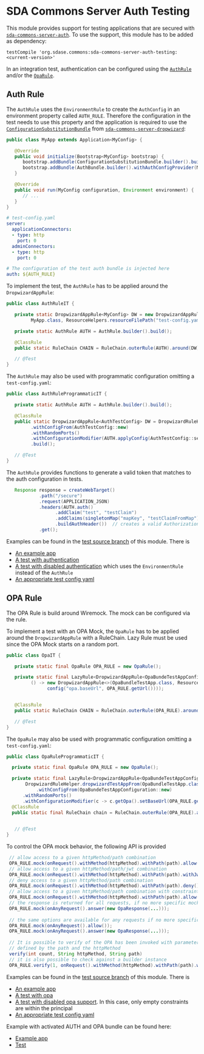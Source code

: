 # SDA Commons Server Auth Testing

This module provides support for testing applications that are secured with 
[`sda-commons-server-auth`](../sda-commons-server-auth/README.md). To use the support, this module has to be added as
dependency:

```
testCompile 'org.sdase.commons:sda-commons-server-auth-testing:<current-version>'
```

In an integration test, authentication can be configured using the 
[`AuthRule`](./src/main/java/org/sdase/commons/server/auth/testing/AuthRule.java) and/or the [`OpaRule`](./src/main/java/org/sdase/commons/server/opa/testing/OpaRule.java).

## Auth Rule
The `AuthRule` uses the `EnvironmentRule` to create the `AuthConfig` in an environment property called `AUTH_RULE`.
Therefore the configuration in the test needs to use this property and the application is required to use the 
[`ConfigurationSubstitutionBundle`](../sda-commons-server-dropwizard/src/main/java/org/sdase/commons/server/dropwizard/bundles/ConfigurationSubstitutionBundle.java)
from [`sda-commons-server-dropwizard`](../sda-commons-server-dropwizard/README.md):

```java
public class MyApp extends Application<MyConfig> {

   @Override
   public void initialize(Bootstrap<MyConfig> bootstrap) {
      bootstrap.addBundle(ConfigurationSubstitutionBundle.builder().build());
      bootstrap.addBundle(AuthBundle.builder().withAuthConfigProvider(MyConfig::getAuth).build());
   }

   @Override
   public void run(MyConfig configuration, Environment environment) {
      // ...
   }
}
```

```yaml
# test-config.yaml
server:
  applicationConnectors:
  - type: http
    port: 0
  adminConnectors:
  - type: http
    port: 0

# The configuration of the test auth bundle is injected here
auth: ${AUTH_RULE}
```

To implement the test, the `AuthRule` has to be applied around the `DropwizardAppRule`:

```java
public class AuthRuleIT {

   private static DropwizardAppRule<MyConfig> DW = new DropwizardAppRule<>(
         MyApp.class, ResourceHelpers.resourceFilePath("test-config.yaml"));

   private static AuthRule AUTH = AuthRule.builder().build();

   @ClassRule
   public static RuleChain CHAIN = RuleChain.outerRule(AUTH).around(DW);

   // @Test
}
```

The `AuthRule` may also be used with programmatic configuration omitting a `test-config.yaml`:

```java
public class AuthRuleProgrammaticIT {

   private static AuthRule AUTH = AuthRule.builder().build();

   @ClassRule
   public static DropwizardAppRule<AuthTestConfig> DW = DropwizardRuleHelper.dropwizardTestAppFrom(AuthTestApp.class)
         .withConfigFrom(AuthTestConfig::new)
         .withRandomPorts()
         .withConfigurationModifier(AUTH.applyConfig(AuthTestConfig::setAuth))
         .build();

   // @Test
}
```

The `AuthRule` provides functions to generate a valid token that matches to the auth configuration in tests.
```java
   Response response = createWebTarget()
            .path("/secure")
            .request(APPLICATION_JSON)
            .headers(AUTH.auth()   
                  .addClaim("test", "testClaim")
                  .addClaims(singletonMap("mapKey", "testClaimFromMap"))
                  .buildAuthHeader())  // creates a valid Authorization header with a valid JWT 
            .get();
```

Examples can be found in the [test source branch](./src/test) of this module. There is

- [An example app](./src/test/java/org/sdase/commons/server/auth/testing/test/AuthTestApp.java)  
- [A test with authentication](./src/test/java/org/sdase/commons/server/auth/testing/AuthRuleIT.java)  
- [A test with disabled authentication](./src/test/java/org/sdase/commons/server/auth/testing/AuthDisabledIT.java)
  which uses the `EnvironmentRule` instead of the `AuthRule`
- [An appropriate test config yaml](./src/test/resources/test-config.yaml)

## OPA Rule

The OPA Rule is build around Wiremock. The mock can be configured via the rule.

To implement a test with an OPA Mock, the `OpaRule` has to be applied around the `DropwizardAppRule` with a RuleChain. Lazy Rule must be used since the OPA Mock starts on a random port. 

```java
public class OpaIT {

   private static final OpaRule OPA_RULE = new OpaRule();

   private static final LazyRule<DropwizardAppRule<OpaBundeTestAppConfiguration>> DW = new LazyRule<>(
         () -> new DropwizardAppRule<>(OpaBundleTestApp.class, ResourceHelpers.resourceFilePath("test-opa-config.yaml"),
               config("opa.baseUrl", OPA_RULE.getUrl())));


   @ClassRule
   public static RuleChain CHAIN = RuleChain.outerRule(OPA_RULE).around(DW);

   // @Test
}
```

The `OpaRule` may also be used with programmatic configuration omitting a `test-config.yaml`:

```java
public class OpaRuleProgrammaticIT {

  private static final OpaRule OPA_RULE = new OpaRule();

  private static final LazyRule<DropwizardAppRule<OpaBundeTestAppConfiguration>> DW = new LazyRule<>( () ->
       DropwizardRuleHelper.dropwizardTestAppFrom(OpaBundleTestApp.class)
           .withConfigFrom(OpaBundeTestAppConfiguration::new)
      .withRandomPorts()
      .withConfigurationModifier(c -> c.getOpa().setBaseUrl(OPA_RULE.getUrl())).build());
  @ClassRule
  public static final RuleChain chain = RuleChain.outerRule(OPA_RULE).around(DW);
         

   // @Test
}
```

To control the OPA mock behavior, the following API is provided
```java
 // allow access to a given httpMethod/path combination
 OPA_RULE.mock(onRequest().withMethod(httpMethod).withPath(path).allow());
 // allow access to a given httpMethod/path/jwt combination
 OPA_RULE.mock(onRequest().withMethod(httpMethod).withPath(path).withJwt(jwt).allow());
 // deny access to a given httpMethod/path combination
 OPA_RULE.mock(onRequest().withMethod(httpMethod).withPath(path).deny());
 // allow access to a given httpMethod/path combination with constraint
 OPA_RULE.mock(onRequest().withMethod(httpMethod).withPath(path).allow().withConstraint(new ConstraintModel(...)));
 // the response is returned for all requests, if no more specific mock is configured
 OPA_RULE.mock(onAnyRequest().answer(new OpaResponse(...)));
 
 // the same options are available for any requests if no more specific mock is configured
 OPA_RULE.mock(onAnyRequest().allow());
 OPA_RULE.mock(onAnyRequest().answer(new OpaResponse(...)));
 
 // It is possible to verify of the OPA has been invoked with parameters for the resource 
 // defined by the path and the httpMethod
 verify(int count, String httpMethod, String path)
 // it is also possible to check against a builder instance
 OPA_RULE.verify(1, onRequest().withMethod(httpMethod).withPath(path).withJwt(jwt));
```

Examples can be found in the [test source branch](./src/test) of this module. There is

- [An example app](./src/test/java/org/sdase/commons/server/opa/testing/test/OpaBundleTestApp.java)  
- [A test with opa](./src/test/java/org/sdase/commons/server/opa/testing/OpaIT.java)  
- [A test with disabled opa support](./src/test/java/org/sdase/commons/server/opa/testing/OpaDisabledIT.java). In this case, only empty constraints are within the principal
- [An appropriate test config yaml](./src/test/resources/test-opa-config.yaml)

Example with activated AUTH and OPA bundle can be found here:
- [Example app](./src/test/java/org/sdase/commons/server/opa/testing/test/AuthAndOpaBundleTestApp.java)
- [Test](./src/test/java/org/sdase/commons/server/opa/testing/AuthAndOpaIT.java)
